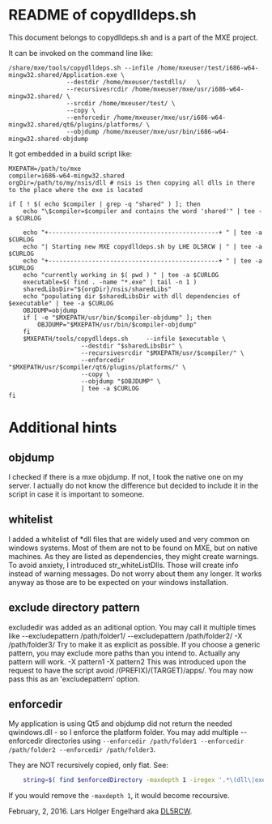 README of copydlldeps.sh
========================
This document belongs to copydlldeps.sh and is a part of the MXE project.

It can be invoked on the command line like:

```
/share/mxe/tools/copydlldeps.sh --infile /home/mxeuser/test/i686-w64-mingw32.shared/Application.exe \
                --destdir /home/mxeuser/testdlls/   \
                --recursivesrcdir /home/mxeuser/mxe/usr/i686-w64-mingw32.shared/ \
                --srcdir /home/mxeuser/test/ \
                --copy \
                --enforcedir /home/mxeuser/mxe/usr/i686-w64-mingw32.shared/qt6/plugins/platforms/ \
                --objdump /home/mxeuser/mxe/usr/bin/i686-w64-mingw32.shared-objdump
```

It got embedded in a build script like:

```
MXEPATH=/path/to/mxe
compiler=i686-w64-mingw32.shared
orgDir=/path/to/my/nsis/dll # nsis is then copying all dlls in there to the place where the exe is located

if [ ! $( echo $compiler | grep -q "shared" ) ]; then
    echo "\$compiler=$compiler and contains the word 'shared'" | tee -a $CURLOG

    echo "+-----------------------------------------------+ " | tee -a $CURLOG
    echo "| Starting new MXE copydlldeps.sh by LHE DL5RCW | " | tee -a $CURLOG
    echo "+-----------------------------------------------+ " | tee -a $CURLOG
    echo "currently working in $( pwd ) " | tee -a $CURLOG
    executable=$( find . -name "*.exe" | tail -n 1 )
    sharedLibsDir="${orgDir}/nsis/sharedLibs"
    echo "populating dir $sharedLibsDir with dll dependencies of $executable" | tee -a $CURLOG
    OBJDUMP=objdump
    if [ -e "$MXEPATH/usr/bin/$compiler-objdump" ]; then
        OBJDUMP="$MXEPATH/usr/bin/$compiler-objdump"
    fi
    $MXEPATH/tools/copydlldeps.sh     --infile $executable \
                    --destdir "$sharedLibsDir" \
                    --recursivesrcdir "$MXEPATH/usr/$compiler/" \
                    --enforcedir "$MXEPATH/usr/$compiler/qt6/plugins/platforms/" \
                    --copy \
                    --objdump "$OBJDUMP" \
                    | tee -a $CURLOG
fi
```

Additional hints
================

objdump
-------
I checked if there is a mxe objdump. If not, I took the native one on my server.
I actually do not know the difference but decided to include it in the script
in case it is important to someone.

whitelist
---------
I added a whitelist of *dll files that are widely used and very common on windows systems. Most of them are not to be found on MXE, but on native machines. As they are listed as dependencies, they might create warnings. To avoid anxiety, I introduced str_whiteListDlls. Those will create info instead of warning messages. Do not worry about them any longer. It works anyway as those are to be expected on your windows installation.

exclude directory pattern
-------------------------
excludedir was added as an aditional option. You may call it multiple times like
    --excludepattern /path/folder1/ --excludepattern /path/folder2/ -X /path/folder3/
Try to make it as explicit as possible. If you choose a generic pattern, you may exclude more paths than you intend to. Actually any pattern will work.
    -X pattern1 -X pattern2
This was introduced upon the request to have the script avoid /(PREFIX)/(TARGET)/apps/. You may now pass this as an 'excludepattern' option.

enforcedir
----------
My application is using Qt5 and objdump did not return the needed qwindows.dll -
so I enforce the platform folder. You may add multiple --enforcedir directories using
`--enforcedir /path/folder1 --enforcedir /path/folder2 --enforcedir /path/folder3`.

They are NOT recursively copied, only flat. See:

```bash
    string=$( find $enforcedDirectory -maxdepth 1 -iregex '.*\(dll\|exe\)' | tr '\n' ' ' )
```

If you would remove the `-maxdepth 1`, it would become recoursive.

February, 2, 2016. Lars Holger Engelhard aka [DL5RCW](https://github.com/dl5rcw).
